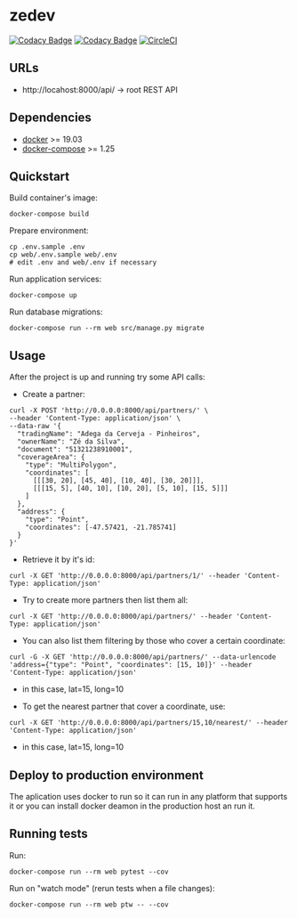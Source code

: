 # zedev

[![Codacy Badge](https://app.codacy.com/project/badge/Grade/84409485c32544089086be4e94f9b6c2)](https://www.codacy.com/manual/sidneijp/zedev?utm_source=github.com&amp;utm_medium=referral&amp;utm_content=sidneijp/zedev&amp;utm_campaign=Badge_Grade)
[![Codacy Badge](https://app.codacy.com/project/badge/Coverage/84409485c32544089086be4e94f9b6c2)](https://www.codacy.com/manual/sidneijp/zedev?utm_source=github.com&utm_medium=referral&utm_content=sidneijp/zedev&utm_campaign=Badge_Coverage)
[![CircleCI](https://circleci.com/gh/sidneijp/zedev.svg?style=svg)](https://app.circleci.com/pipelines/github/sidneijp/zedev)

## URLs

- http://locahost:8000/api/ -> root REST API

## Dependencies

- [docker](https://docs.docker.com/engine/install/) >= 19.03
- [docker-compose](https://docs.docker.com/compose/install/) >= 1.25

## Quickstart

Build container's image:

```shell script
docker-compose build
```

Prepare environment:

```shell script
cp .env.sample .env
cp web/.env.sample web/.env
# edit .env and web/.env if necessary 
```

Run application services:

```shell script
docker-compose up
```

Run database migrations:

```shell script
docker-compose run --rm web src/manage.py migrate
```

## Usage

After the project is up and running try some API calls:

- Create a partner:

```shell script
curl -X POST 'http://0.0.0.0:8000/api/partners/' \
--header 'Content-Type: application/json' \
--data-raw '{
  "tradingName": "Adega da Cerveja - Pinheiros",
  "ownerName": "Zé da Silva",
  "document": "51321238910001",
  "coverageArea": {
    "type": "MultiPolygon",
    "coordinates": [
      [[[30, 20], [45, 40], [10, 40], [30, 20]]],
      [[[15, 5], [40, 10], [10, 20], [5, 10], [15, 5]]]
    ]
  },
  "address": {
    "type": "Point",
    "coordinates": [-47.57421, -21.785741]
  }
}'
```

- Retrieve it by it's id:

```shell script
curl -X GET 'http://0.0.0.0:8000/api/partners/1/' --header 'Content-Type: application/json'
```

- Try to create more partners then list them all:

``` shell script
curl -X GET 'http://0.0.0.0:8000/api/partners/' --header 'Content-Type: application/json'
```

- You can also list them filtering by those who cover a certain coordinate:

``` shell script
curl -G -X GET 'http://0.0.0.0:8000/api/partners/' --data-urlencode 'address={"type": "Point", "coordinates": [15, 10]}' --header 'Content-Type: application/json'
```
* in this case, lat=15, long=10

- To get the nearest partner that cover a coordinate, use:

```shell script
curl -X GET 'http://0.0.0.0:8000/api/partners/15,10/nearest/' --header 'Content-Type: application/json'
```

* in this case, lat=15, long=10

## Deploy to production environment

The aplication uses docker to run so it can run in any platform that supports it or you can install docker deamon in the production host an run it.

## Running tests

Run:

```shell script
docker-compose run --rm web pytest --cov
```

Run on "watch mode" (rerun tests when a file changes):

```shell script
docker-compose run --rm web ptw -- --cov
```
